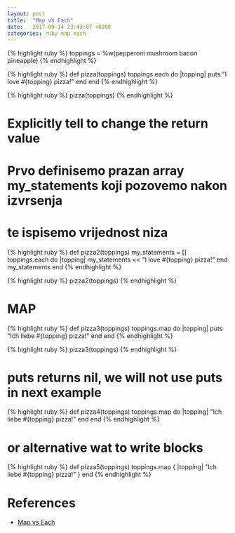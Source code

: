 ```yaml
---
layout: post
title:  "Map vs Each"
date:   2017-09-14 23:43:07 +0200
categories: ruby map each
---
```


{% highlight ruby %}
toppings = %w(pepperoni mushroom bacon pineapple)
{% endhighlight %}

{% highlight ruby %}
def pizza(toppings)
  toppings.each do |topping|
    puts "I love #{topping} pizza!"
  end
end
{% endhighlight %}

{% highlight ruby %}
pizza(toppings)
{% endhighlight %}


# Explicitly tell to change the return value
# Prvo definisemo prazan array my_statements koji pozovemo nakon izvrsenja
# te ispisemo vrijednost niza

{% highlight ruby %}
def pizza2(toppings)
  my_statements = []
  toppings.each do |topping|
    my_statements << "I love #{topping} pizza!"
  end
  my_statements
end
{% endhighlight %}

{% highlight ruby %}
pizza2(toppings)
{% endhighlight %}

# MAP

{% highlight ruby %}
def pizza3(toppings)
  toppings.map do |topping|
    puts "Ich liebe #{topping} pizza!"
  end
end
{% endhighlight %}

{% highlight ruby %}
pizza3(toppings)
{% endhighlight %}

# puts returns nil, we will not use puts in next example

{% highlight ruby %}
def pizza4(toppings)
  toppings.map do |topping|
   "Ich liebe #{topping} pizza!"
 end
end
{% endhighlight %}

# or alternative wat to write blocks

{% highlight ruby %}
def pizza5(toppings)
  toppings.map { |topping| "Ich liebe #{topping} pizza!" }
end
{% endhighlight %}


# References

* [Map vs Each][map-vs-each]


[map-vs-each]: https://learn.onemonth.com/ruby-tutorial-map-vs-each-a692b63e1850
